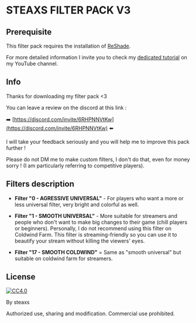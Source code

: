 # STEAXS FILTER PACK V3

## Prerequisite

This filter pack requires the installation of [ReShade](https://reshade.me/).

For more detailed information I invite you to check my [dedicated tutorial](https://www.youtube.com/watch?v=Shuz3S4JD5E) on my YouTube channel.

## Info

Thanks for downloading my filter pack <3

You can leave a review on the discord at this link :

➡️ [https://discord.com/invite/6RHPNNVtKw](https://discord.com/invite/6RHPNNVtKw) ⬅️

I will take your feedback seriously and you will help me to improve this pack further !

Please do not DM me to make custom filters, I don't do that, even for money sorry ! (I am particularly referring to competitive players).

## Filters description

- **Filter "0 - AGRESSIVE UNIVERSAL"** - For players who want a more or less universal filter, very bright and colorful as well.

- **Filter "1 - SMOOTH UNIVERSAL"** - More suitable for streamers and people who don't want to make big changes to their game (chill players or beginners). Personally, I do not recommend using this filter on Coldwind Farm. This filter is streaming-friendly so you can use it to beautify your stream without killing the viewers' eyes.

- **Filter "17 - SMOOTH COLDWIND"** = Same as "smooth universal" but suitable on coldwind farm for streamers.

## License

[![CC4.0](https://i.creativecommons.org/l/by-nc/4.0/88x31.png)](https://creativecommons.org/licenses/by/4.0/)

By steaxs

Authorized use, sharing and modification.
Commercial use prohibited.
